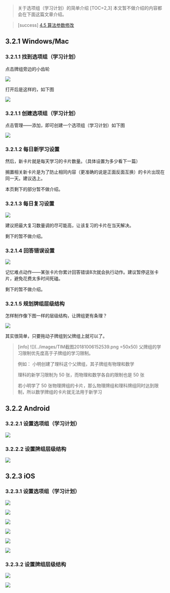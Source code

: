 
> 关于选项组（学习计划）的简单介绍
[TOC=2,3]
本文暂不做介绍的内容都会在下面这篇文章介绍。

>[success] [4.5 算法参数修改](../advanced-operation/modify-parameter.md)

## 3.2.1 Windows/Mac

### 3.2.1.1 找到选项组（学习计划）

点击牌组旁边的小齿轮

![](../.gitbook/assets/9.22.21.59.PNG)

  
打开后是这样的，如下图

![](../.gitbook/assets/9.22.22.08.PNG)

### 3.2.1.1 创建选项组（学习计划）

点击管理——添加，即可创建一个选项组（学习计划）如下图  


![](../.gitbook/assets/9.22.23.15.PNG)

### 3.2.1.2 每日新学习设置 

然后，新卡片就是每天学习的卡片数量。（具体设置为多少看下一篇）

搁置相关新卡片是为了防止相同内容（更准确的说是正面反面互换）的卡片出现在同一天。建议选上。

本页剩下的部分暂不做介绍。

### 3.2.1.3 每日复习设置

![](../.gitbook/assets/tim-jie-tu-20180922235504.png)

  
建议把最大复习数量调的尽可能高，让该复习的卡片在当天解决。

剩下的暂不做介绍。

### 3.2.1.4 回答错误设置

![](../.gitbook/assets/tim-jie-tu-20180922235651.png)

记忆难点动作——某张卡片你累计回答错误8次就会执行动作。建议暂停这张卡片，避免花费太多时间死磕。

剩下的暂不做介绍。

### 3.2.1.5 规划牌组层级结构

怎样制作像下图一样的层级结构，让牌组更有条理？

![](../.gitbook/assets/tim-jie-tu-20180923083737.png)

其实很简单，只要拖动子牌组到父牌组上就可以了。

>[info] ![](../images/TIM截图20181006152539.png =50x50)
> 父牌组的学习限制优先度高于子牌组的学习限制。
>  
> 例如：
> 小明创建了理科这个父牌组，其子牌组有物理和数学
> 
> 理科的新学习限制为 50 张，而物理和数学各自的限制也是 50 张
> 
> 若小明学了 50 张物理牌组的卡片，那么物理牌组和理科牌组同时达到限制，所以数学牌组的卡片就无法用于新学习



##  3.2.2 Android

### 3.2.2.1 设置选项组（学习计划）

![](../.gitbook/assets/gif_20180924094104.gif)

### 3.2.2.2 设置牌组层级结构

![](../.gitbook/assets/gif_20180924094507.gif)

## 3.2.3 iOS

### 3.2.3.1 设置选项组（学习计划）

![](../.gitbook/assets/e2f1b4f1cf9027ea020f2697d048f8a6.png)

![](../.gitbook/assets/eaab8a6639f26ae75b62ce8e4da9166c.png)

![](../.gitbook/assets/c4a726e2a140e0a38a9589e0351281f8.png)

![](../.gitbook/assets/1f5516686097185556453c7520643aa5.png)

![](../images/1.jpg)

![](../images/2.jpg)

### 3.2.3.2 设置牌组层级结构

![](../.gitbook/assets/d759e2c9e5849ff2acb171b04778da8c.png)

![](../.gitbook/assets/018dd7d1059684591c47bfe35f64b25f.png)





